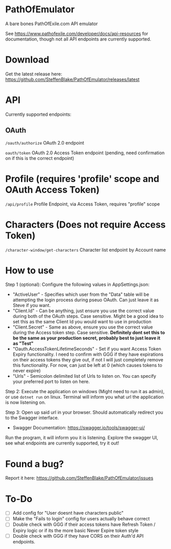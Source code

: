 # PathOfEmulator
A bare bones PathOfExile.com API emulator

See https://www.pathofexile.com/developer/docs/api-resources for documentation, though not all API endpoints are currently supported.

# Download

Get the latest release here: https://github.com/SteffenBlake/PathOfEmulator/releases/latest

# API

Currently supported endpoints:

## OAuth

`/oauth/authorize` OAuth 2.0 endpoint

`oauth/token` OAuth 2.0 Access Token endpoint (pending, need confirmation on if this is the correct endpoint)

# Profile (requires 'profile' scope and OAuth Access Token)

`/api/profile` Profile Endpoint, via Access Token, requires "profile" scope

# Characters (Does not require Access Token)

`/character-window/get-characters` Character list endpoint by Account name

# How to use

Step 1 (optional): Configure the following values in AppSettings.json:
* "ActiveUser" - Specifies which user from the "Data" table will be attempting the login process during pseuo OAuth. Can just leave it as Steve if you want.
* "Client.Id" - Can be anything, just ensure you use the correct value during both of the OAuth steps. Case sensitive. Might be a good idea to set this as the same Client Id you would want to use in production
* "Client.Secret" - Same as above, ensure you use the correct value during the Access token step. Case sensitive. **Definitely dont set this to be the same as your production secret, probably best to just leave it as "Test"**
* "Oauth.AccessTokenLifetimeSeconds" - Set if you want Access Token Expiry functionality. I need to confirm with GGG if they have expirations on their access tokens they give out, if not I will just completely remove this functionality. For now, can just be left at 0 (which causes tokens to never expire)
* "Urls" - Semicolon delimited list of Urls to listen on. You can specify your preferred port to listen on here.

Step 2: Execute the application on windows (Might need to run it as admin), or use `dotnet run` on linux. Terminal will inform you what url the application is now listening on.

Step 3: Open up said url in your browser. Should automatically redirect you to the Swagger interface.
* Swagger Documentation: https://swagger.io/tools/swagger-ui/

Run the program, it will inform you it is listening. Explore the swagger UI, see what endpoints are currently supported, try it out!

# Found a bug?

Report it here: https://github.com/SteffenBlake/PathOfEmulator/issues

# To-Do

- [ ] Add config for "User doesnt have characters public"
- [ ] Make the "Fails to login" config for users actually behave correct
- [ ] Double check with GGG if their access tokens have Refresh Token / Expiry logic or if its the more basic Never Expire token style
- [ ] Double check with GGG if they have CORS on their Auth'd API endpoints.

